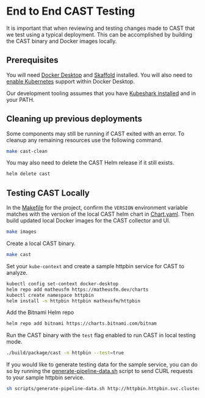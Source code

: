 # End to End CAST Testing

It is important that when reviewing and testing changes made to CAST
that we test using a typical deployment. This can be accomplished
by building the CAST binary and Docker images locally.

## Prerequisites

You will need [Docker
Desktop](https://www.docker.com/products/docker-desktop/) and
[Skaffold](https://skaffold.dev) installed. You will also need to
[enable
Kubernetes](https://docs.docker.com/desktop/kubernetes/#enable-kubernetes)
support within Docker Desktop.

Our development tooling assumes that you have [Kubeshark
installed](https://docs.kubeshark.co/en/install) and in your PATH.

## Cleaning up previous deployments

Some components may still be running if CAST exited with an error.
To cleanup any remaining resources use the following command.

```bash
make cast-clean
```

You may also need to delete the CAST Helm release if it still exists.

```bash
helm delete cast
```

## Testing CAST Locally

In the [Makefile](./Makefile) for the project, confirm the ```VERSION```
environment variable matches with the version of the local CAST helm
chart in [Chart.yaml](./k8s/helm/cast/Chart.yaml). Then build updated
local Docker images for the CAST collector and UI.

```bash
make images
```

Create a local CAST binary.

```bash
make cast
```

Set your ```kube-context``` and create a sample httpbin service for CAST to analyze.

```bash
kubectl config set-context docker-desktop
helm repo add matheusfm https://matheusfm.dev/charts
kubectl create namespace httpbin
helm install -n httpbin httpbin matheusfm/httpbin
```

Add the Bitnami Helm repo

```bash
helm repo add bitnami https://charts.bitnami.com/bitnam
```

Run the CAST binary with the ```test``` flag enabled to run
CAST in local testing mode.

```bash
./build/package/cast -n httpbin --test=true
```

If you would like to generate testing data for the sample service,
you can do so by running the
[generate-pipeline-data.sh](./scripts/generate-pipeline-data.sh)
script to send CURL requests to your sample httpbin service.

```bash
sh scripts/generate-pipeline-data.sh http://httpbin.httpbin.svc.cluster.local
```
